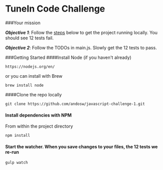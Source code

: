 TuneIn Code Challenge
===


###Your mission

**_Objective 1_**: Follow the [steps](#getting-started) below to get the project running locally. You should see 12 tests fail.

**_Objective 2_**: Follow the TODOs in main.js. Slowly get the 12 tests to pass.

###Getting Started
####Install Node
(if you haven't already)   
		
	https://nodejs.org/en/   
or you can install with Brew

    brew install node

####Clone the repo locally
	
	git clone https://github.com/andosw/javascript-challenge-1.git

#### Install dependencies with NPM
From within the project directory 

	npm install

#### Start the watcher. When you save changes to your files, the 12 tests we re-run

	gulp watch
